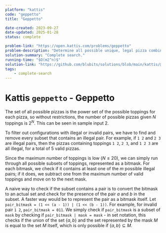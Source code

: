 ```yaml
---
platform: "kattis"
code: "geppetto"
title: "Geppetto"

date-created: 2023-09-27
date-updated: 2025-01-28
status: complete

problem-link: "https://open.kattis.com/problems/geppetto"
problem-description: "Determine all possible unique, legal pizza combinations."
solution-summary: "Complete search."
running-time: "$O(m2^n)$"
solution-link: "https://github.com/blubits/solutions/blob/main/kattis/@solved/geppetto/geppetto.cpp"
tags:
    - complete-search
---
```


# Kattis `geppetto` - Geppetto

The set of all possible pizzas is the power set of the possible toppings for each pizza, so without restrictions, the number of possible pizzas given $N$ toppings is $2^N$. This can be seen in sample input 2.

To filter out configurations with illegal or invalid pairs, we have to find and remove every subset that contains an illegal pair. For example, if `1 2` and `2 3` are illegal pairs, then the pizzas containing toppings `1 2`, `2 3`, and `1 2 3` are all illegal, for a total of 5 valid pizzas.

Since the maximum number of toppings is low ($N \le 20$), we can simply run through all possible subsets of toppings, represented as a bitmask. For each bitmask, we check if it contains at least one of the $m$ possible illegal pairs; if it does, we subtract one from the maximum number of valid toppings and move on to the next mask.

A naive way to check if the subset contains a pair is to convert the bitmask to an actual set and check for the presence of the pair $a$ and $b$ in the subset. A faster way would be to represent the pair as a bitmask itself. Let `pair_bitmask = (1 << (a - 1)) | (1 << (b - 1))`. For example, for invalid pair `1 2`, `pair_bitmask = 011`. We simply check if `pair_bitmask` is a subset of `mask` by checking if `pair_bitmask | mask = mask` - in set notation, this checks if the union of the set $\{a, b\}$ and the set represented by the mask $M$ is equal to the set $M$ itself, which is only possible if $\{a, b\} \subseteq M$.
